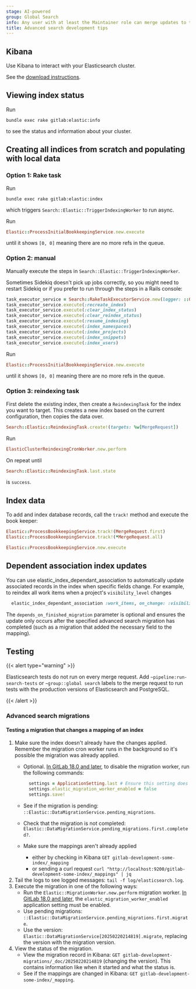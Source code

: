```yaml
---
stage: AI-powered
group: Global Search
info: Any user with at least the Maintainer role can merge updates to this content. For details, see https://docs.gitlab.com/development/development_processes/#development-guidelines-review.
title: Advanced search development tips
---
```


## Kibana

Use Kibana to interact with your Elasticsearch cluster.

See the [download instructions](https://www.elastic.co/guide/en/kibana/8.11/install.html).

## Viewing index status

Run

```shell
bundle exec rake gitlab:elastic:info
```

to see the status and information about your cluster.

## Creating all indices from scratch and populating with local data

### Option 1: Rake task

Run

```shell
bundle exec rake gitlab:elastic:index
```

which triggers `Search::Elastic::TriggerIndexingWorker` to run async.

Run

```ruby
Elastic::ProcessInitialBookkeepingService.new.execute
```

until it shows `[0, 0]` meaning there are no more refs in the queue.

### Option 2: manual

Manually execute the steps in `Search::Elastic::TriggerIndexingWorker`.

Sometimes Sidekiq doesn't pick up jobs correctly, so you might need to restart Sidekiq or if you prefer to run through the steps in a Rails console:

```ruby
task_executor_service = Search::RakeTaskExecutorService.new(logger: ::Gitlab::Elasticsearch::Logger.build)
task_executor_service.execute(:recreate_index)
task_executor_service.execute(:clear_index_status)
task_executor_service.execute(:clear_reindex_status)
task_executor_service.execute(:resume_indexing)
task_executor_service.execute(:index_namespaces)
task_executor_service.execute(:index_projects)
task_executor_service.execute(:index_snippets)
task_executor_service.execute(:index_users)
```

Run

```ruby
Elastic::ProcessInitialBookkeepingService.new.execute
```

until it shows `[0, 0]` meaning there are no more refs in the queue.

### Option 3: reindexing task

First delete the existing index, then create a `ReindexingTask` for the index you want to target. This creates a new index based on the current configuration, then copies the data over.

```ruby
Search::Elastic::ReindexingTask.create!(targets: %w[MergeRequest])
```

Run

```ruby
ElasticClusterReindexingCronWorker.new.perform
```

On repeat until

```ruby
Search::Elastic::ReindexingTask.last.state
```

is `success`.

## Index data

To add and index database records, call the `track!` method and execute the book keeper:

```ruby
Elastic::ProcessBookkeepingService.track!(MergeRequest.first)
Elastic::ProcessBookkeepingService.track!(*MergeRequest.all)

Elastic::ProcessBookkeepingService.new.execute
```

## Dependent association index updates

You can use elastic_index_dependant_association to automatically update associated records in the index
when specific fields change. For example, to reindex all work items when a project's `visibility_level` changes

```ruby
  elastic_index_dependant_association :work_items, on_change: :visibility_level, depends_on_finished_migration: :add_mapping_migration
```

The `depends_on_finished_migration` parameter is optional and ensures the update only occurs after the specified advanced
search migration has completed (such as a migration that added the necessary field to the mapping).

## Testing

{{< alert type="warning" >}}

Elasticsearch tests do not run on every merge request. Add `~pipeline:run-search-tests` or `~group::global search` labels to the merge
request to run tests with the production versions of Elasticsearch and PostgreSQL.

{{< /alert >}}

### Advanced search migrations

#### Testing a migration that changes a mapping of an index

1. Make sure the index doesn't already have the changes applied. Remember the migration cron worker runs in the background so it's possible the migration was already applied.
   - Optional. [In GitLab 18.0 and later](https://gitlab.com/gitlab-org/gitlab/-/issues/352424),
     to disable the migration worker, run the following commands:

     ```ruby
       settings = ApplicationSetting.last # Ensure this setting does not return `nil`
       settings.elastic_migration_worker_enabled = false
       settings.save!
     ```

   - See if the migration is pending: `::Elastic::DataMigrationService.pending_migrations`.
   - Check that the migration is not completed: `Elastic::DataMigrationService.pending_migrations.first.completed?`.
   - Make sure the mappings aren't already applied
      - either by checking in Kibana `GET gitlab-development-some-index/_mapping`
      - or sending a curl request `curl "http://localhost:9200/gitlab-development-some-index/_mappings" | jq`
1. Tail the logs to see logged messages: `tail -f log/elasticsearch.log`.
1. Execute the migration in one of the following ways:
   - Run the `Elastic::MigrationWorker.new.perform` migration worker.
     [In GitLab 18.0 and later](https://gitlab.com/gitlab-org/gitlab/-/issues/352424), the `elastic_migration_worker_enabled` application setting must be enabled.
   - Use pending migrations: `::Elastic::DataMigrationService.pending_migrations.first.migrate`.
   - Use the version: `Elastic::DataMigrationService[20250220214819].migrate`, replacing the version with the migration version.
1. View the status of the migration.
   - View the migration record in Kibana: `GET gitlab-development-migrations/_doc/20250220214819` (changing the version). This contains information like when it started and what the status is.
   - See if the mappings are changed in Kibana: `GET gitlab-development-some-index/_mapping`.
